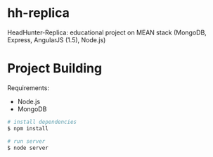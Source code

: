 # hh-replica
HeadHunter-Replica: educational project on MEAN stack (MongoDB, Express, AngularJS (1.5), Node.js)

# Project Building

Requirements:
- Node.js
- MongoDB

```bash
# install dependencies
$ npm install

# run server
$ node server

```
